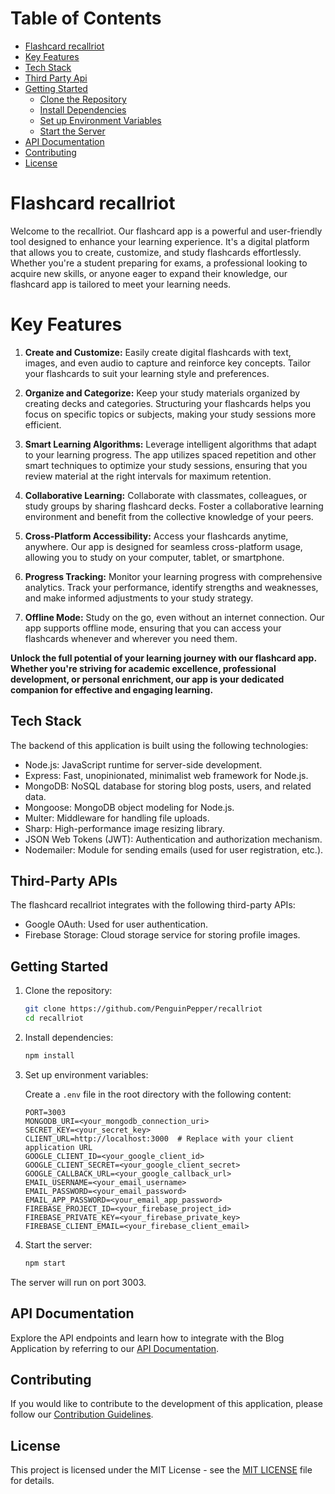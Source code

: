 # Table of Contents

- [Flashcard recallriot](#Flashcard-recallRiot)
- [Key Features](#key-features)
- [Tech Stack](#tech-stack)
- [Third Party Api](#third-party-api)
- [Getting Started](#getting-started)
  - [Clone the Repository](#1-clone-the-repository)
  - [Install Dependencies](#2-install-dependencies)
  - [Set up Environment Variables](#3-set-up-environment-variables)
  - [Start the Server](#4-start-the-server)
- [API Documentation](#api-documentation)
- [Contributing](#contributing)
- [License](#license)

# Flashcard recallriot

Welcome to the recallriot. Our flashcard app is a powerful and user-friendly tool designed to enhance your learning experience. It's a digital platform that allows you to create, customize, and study flashcards effortlessly. Whether you're a student preparing for exams, a professional looking to acquire new skills, or anyone eager to expand their knowledge, our flashcard app is tailored to meet your learning needs.
# Key Features

1. **Create and Customize:**
   Easily create digital flashcards with text, images, and even audio to capture and reinforce key concepts. Tailor your flashcards to suit your learning style and preferences.

2. **Organize and Categorize:**
   Keep your study materials organized by creating decks and categories. Structuring your flashcards helps you focus on specific topics or subjects, making your study sessions more efficient.

3. **Smart Learning Algorithms:**
   Leverage intelligent algorithms that adapt to your learning progress. The app utilizes spaced repetition and other smart techniques to optimize your study sessions, ensuring that you review material at the right intervals for maximum retention.

4. **Collaborative Learning:**
   Collaborate with classmates, colleagues, or study groups by sharing flashcard decks. Foster a collaborative learning environment and benefit from the collective knowledge of your peers.

5. **Cross-Platform Accessibility:**
   Access your flashcards anytime, anywhere. Our app is designed for seamless cross-platform usage, allowing you to study on your computer, tablet, or smartphone.

6. **Progress Tracking:**
   Monitor your learning progress with comprehensive analytics. Track your performance, identify strengths and weaknesses, and make informed adjustments to your study strategy.

7. **Offline Mode:**
   Study on the go, even without an internet connection. Our app supports offline mode, ensuring that you can access your flashcards whenever and wherever you need them.

**Unlock the full potential of your learning journey with our flashcard app. Whether you're striving for academic excellence, professional development, or personal enrichment, our app is your dedicated companion for effective and engaging learning.**




## Tech Stack

The backend of this application is built using the following technologies:

- Node.js: JavaScript runtime for server-side development.
- Express: Fast, unopinionated, minimalist web framework for Node.js.
- MongoDB: NoSQL database for storing blog posts, users, and related data.
- Mongoose: MongoDB object modeling for Node.js.
- Multer: Middleware for handling file uploads.
- Sharp: High-performance image resizing library.
- JSON Web Tokens (JWT): Authentication and authorization mechanism.
- Nodemailer: Module for sending emails (used for user registration, etc.).

## Third-Party APIs

The flashcard recallriot integrates with the following third-party APIs:

- Google OAuth: Used for user authentication.
- Firebase Storage: Cloud storage service for storing profile images.
  


## Getting Started

1. Clone the repository:

    ```bash
    git clone https://github.com/PenguinPepper/recallriot
    cd recallriot
    ```

2. Install dependencies:

    ```bash
    npm install
    ```

3. Set up environment variables:

    Create a `.env` file in the root directory with the following content:

    ```env
    PORT=3003
    MONGODB_URI=<your_mongodb_connection_uri>
    SECRET_KEY=<your_secret_key>
    CLIENT_URL=http://localhost:3000  # Replace with your client application URL
    GOOGLE_CLIENT_ID=<your_google_client_id>
    GOOGLE_CLIENT_SECRET=<your_google_client_secret>
    GOOGLE_CALLBACK_URL=<your_google_callback_url>
    EMAIL_USERNAME=<your_email_username>
    EMAIL_PASSWORD=<your_email_password>
    EMAIL_APP_PASSWORD=<your_email_app_password>
    FIREBASE_PROJECT_ID=<your_firebase_project_id>
    FIREBASE_PRIVATE_KEY=<your_firebase_private_key>
    FIREBASE_CLIENT_EMAIL=<your_firebase_client_email>
    ```

4. Start the server:

    ```bash
    npm start
    ```

The server will run on port 3003.

## API Documentation

Explore the API endpoints and learn how to integrate with the Blog Application by referring to our [API Documentation]().

## Contributing

If you would like to contribute to the development of this application, please follow our [Contribution Guidelines](CONTRIBUTING.md).

## License

This project is licensed under the MIT License - see the [MIT LICENSE]() file for details.


